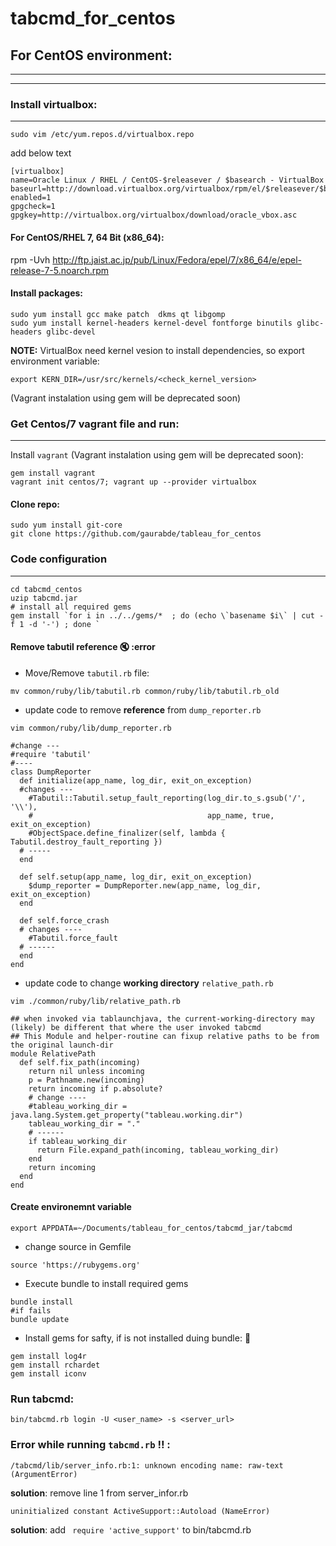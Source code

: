 # tabcmd_for_centos

## For CentOS environment:
---------------------------
---------------------------

### Install virtualbox:
-----------------------
```sudo vim /etc/yum.repos.d/virtualbox.repo```

add below text
```
[virtualbox]
name=Oracle Linux / RHEL / CentOS-$releasever / $basearch - VirtualBox
baseurl=http://download.virtualbox.org/virtualbox/rpm/el/$releasever/$basearch
enabled=1
gpgcheck=1
gpgkey=http://virtualbox.org/virtualbox/download/oracle_vbox.asc
```
#### For CentOS/RHEL 7, 64 Bit (x86_64): 
rpm -Uvh http://ftp.jaist.ac.jp/pub/Linux/Fedora/epel/7/x86_64/e/epel-release-7-5.noarch.rpm

#### Install packages:
```
sudo yum install gcc make patch  dkms qt libgomp 
sudo yum install kernel-headers kernel-devel fontforge binutils glibc-headers glibc-devel
```

**NOTE:** VirtualBox need kernel vesion to install dependencies, so export environment variable:

```export KERN_DIR=/usr/src/kernels/<check_kernel_version>```


(Vagrant instalation using gem will be deprecated soon)

### Get Centos/7 vagrant file and run:
-----------------------------------
Install `vagrant` (Vagrant instalation using gem will be deprecated soon):

```
gem install vagrant
vagrant init centos/7; vagrant up --provider virtualbox
```

#### Clone repo:

```
sudo yum install git-core
git clone https://github.com/gaurabde/tableau_for_centos
```

### Code configuration
-----------------------

```
cd tabcmd_centos
uzip tabcmd.jar
# install all required gems
gem install `for i in ../../gems/*  ; do (echo \`basename $i\` | cut -f 1 -d '-') ; done `
```

#### Remove tabutil reference :mute: :error
* Move/Remove `tabutil.rb` file:
```
mv common/ruby/lib/tabutil.rb common/ruby/lib/tabutil.rb_old
```
* update code to remove **reference** from `dump_reporter.rb` 
```
vim common/ruby/lib/dump_reporter.rb

```
```
#change ---
#require 'tabutil'
#----
class DumpReporter
  def initialize(app_name, log_dir, exit_on_exception)
  #changes ---
    #Tabutil::Tabutil.setup_fault_reporting(log_dir.to_s.gsub('/', '\\'),
    #                                       app_name, true, exit_on_exception)
    #ObjectSpace.define_finalizer(self, lambda { Tabutil.destroy_fault_reporting })
  # -----
  end

  def self.setup(app_name, log_dir, exit_on_exception)
    $dump_reporter = DumpReporter.new(app_name, log_dir, exit_on_exception)
  end

  def self.force_crash
  # changes ----
    #Tabutil.force_fault
  # ------
  end
end
```

* update code to change **working directory** `relative_path.rb` 

```
vim ./common/ruby/lib/relative_path.rb

```

```
## when invoked via tablaunchjava, the current-working-directory may (likely) be different that where the user invoked tabcmd
## This Module and helper-routine can fixup relative paths to be from the original launch-dir
module RelativePath
  def self.fix_path(incoming)
    return nil unless incoming
    p = Pathname.new(incoming)
    return incoming if p.absolute?
    # change ----
    #tableau_working_dir = java.lang.System.get_property("tableau.working.dir")
    tableau_working_dir = "."
    # ------
    if tableau_working_dir
      return File.expand_path(incoming, tableau_working_dir)
    end
    return incoming
  end
end
```

#### Create environemnt variable
```
export APPDATA=~/Documents/tableau_for_centos/tabcmd_jar/tabcmd
```

* change source in Gemfile
```
source 'https://rubygems.org'
```

* Execute bundle to install required gems

```
bundle install 
#if fails 
bundle update
```

* Install gems for safty, if is not installed duing bundle:  :see_no_evil:
```
gem install log4r
gem install rchardet
gem install iconv
```

### Run tabcmd:
```
bin/tabcmd.rb login -U <user_name> -s <server_url>
```

### Error while running `tabcmd.rb` :bangbang: :

```
/tabcmd/lib/server_info.rb:1: unknown encoding name: raw-text (ArgumentError)
```
 **solution**: remove line 1 from server_infor.rb 
 
```
uninitialized constant ActiveSupport::Autoload (NameError)
```
 **solution**: add ``` require 'active_support'``` to bin/tabcmd.rb

